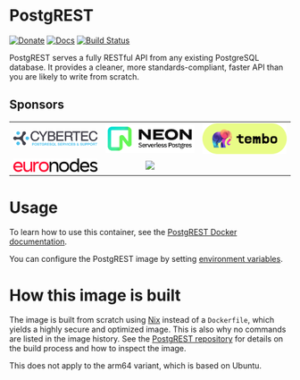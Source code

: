 # PostgREST

[![Donate](https://img.shields.io/badge/Donate-Patreon-orange.svg?colorB=F96854)](https://www.patreon.com/postgrest)
[![Docs](https://img.shields.io/badge/docs-latest-brightgreen.svg?style=flat)](http://postgrest.org)
[![Build Status](https://github.com/postgrest/postgrest/actions/workflows/ci.yaml/badge.svg?branch=main)](https://github.com/PostgREST/postgrest/actions?query=branch%3Amain)

PostgREST serves a fully RESTful API from any existing PostgreSQL database. It
provides a cleaner, more standards-compliant, faster API than you are likely to
write from scratch.

## Sponsors

<table align="center">
  <tbody>
    <tr>
      <td align="center" valign="middle">
        <a href="https://www.cybertec-postgresql.com/en/?utm_source=postgrest.org&utm_medium=referral&utm_campaign=postgrest" target="_blank">
          <img width="296px" src="https://raw.githubusercontent.com/PostgREST/postgrest/main/static/cybertec.svg">
        </a>
      </td>
      <td align="center" valign="middle">
        <a href="https://neon.tech/?utm_source=sponsor&utm_campaign=postgrest" target="_blank">
          <img width="296px" src="https://raw.githubusercontent.com/PostgREST/postgrest/main/static/neon.jpg">
        </a>
      </td>
      <td align="center" valign="middle">
        <a href="https://tembo.io/?utm_source=sponsor&utm_campaign=postgrest" target="_blank">
          <img width="296px" src="https://raw.githubusercontent.com/PostgREST/postgrest/main/static/tembo.png">
        </a>
      </td>
    </tr>
    <tr></tr>
    <tr>
      <td align="center" valign="middle">
        <a href="https://www.euronodes.com/postgrest" target="_blank">
          <img width="296px" src="https://raw.githubusercontent.com/PostgREST/postgrest/main/static/euronodes.svg">
        </a>
      </td>
      <td align="center" valign="middle">
        <a href="https://supabase.io?utm_source=postgrest%20backers&utm_medium=open%20source%20partner&utm_campaign=postgrest%20backers%20github&utm_term=homepage" target="_blank">
          <img width="296px" src="https://raw.githubusercontent.com/PostgREST/postgrest/main/static/supabase.png">
        </a>
      </td>
    </tr>
  </tbody>
</table>

# Usage

To learn how to use this container, see the [PostgREST Docker
documentation](https://postgrest.org/en/stable/install.html#docker).

You can configure the PostgREST image by setting
[environment variables](https://postgrest.org/en/stable/configuration.html).

# How this image is built

The image is built from scratch using
[Nix](https://nixos.org/nixpkgs/manual/#sec-pkgs-dockerTools) instead of a
`Dockerfile`, which yields a highly secure and optimized image. This is also why
no commands are listed in the image history. See the [PostgREST
repository](https://github.com/PostgREST/postgrest/tree/main/nix/tools/docker) for
details on the build process and how to inspect the image.

This does not apply to the arm64 variant, which is based on Ubuntu.
